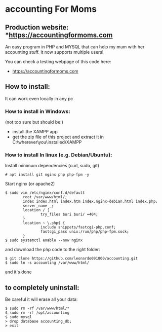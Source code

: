 # accounting For Moms
## Production website: *https://accountingformoms.com
An easy program in PHP and MYSQL that can help my mum with her accounting stuff. It now supports multiple users!

You can check a testing webpage of this code here:
* https://accountingformoms.com 


## How to install:
It can work even locally in any pc

### How to install in Windows:
(not too sure but should be:)
- install the XAMPP app 
- get the zip file of this project and extract it in C:\wherever\you\installed\XAMPP

### How to install In linux (e.g. Debian/Ubuntu):
Install minimum dependencies (curl, sudo, git)
```
# apt install git nginx php php-fpm -y
```

Start nginx (or apache2)
```
$ sudo vim /etc/nginx/conf.d/default
        root /var/www/html/;
        index index.html index.htm index.nginx-debian.html index.php;
        server_name _;
        location / {
                try_files $uri $uri/ =404;
        }
        location ~ \.php$ {
                include snippets/fastcgi-php.conf;
                fastcgi_pass unix:/run/php/php-fpm.sock;
        }
$ sudo systemctl enable --now nginx
```

and download the php code to the right folder:
```
$ git clone https://github.com/leonardo091800/accounting.git
$ sudo ln -s accounting /var/www/html/
```

and it's done



## to completely uninstall:
Be careful it will erase all your data:
```
$ sudo rm -rf /var/www/html/*
$ sudo rm -rf /opt/accounting
$ sudo mysql
> drop database accounting_db;
> exit
```
